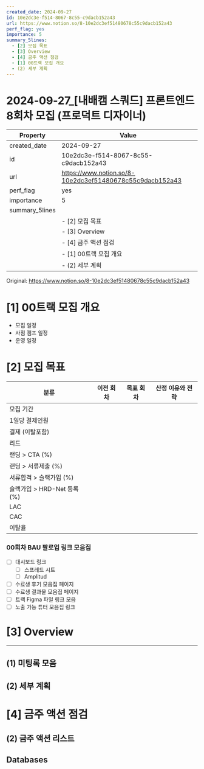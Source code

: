 ```yaml
---
created_date: 2024-09-27
id: 10e2dc3e-f514-8067-8c55-c9dacb152a43
url: https://www.notion.so/8-10e2dc3ef51480678c55c9dacb152a43
perf_flag: yes
importance: 5
summary_5lines:
  - [2] 모집 목표
  - [3] Overview
  - [4] 금주 액션 점검
  - [1] 00트랙 모집 개요
  - (2) 세부 계획
---
```


# 2024-09-27_[내배캠 스쿼드] 프론트엔드 8회차 모집 (프로덕트 디자이너)

| Property | Value |
| --- | --- |
| created_date | 2024-09-27 |
| id | 10e2dc3e-f514-8067-8c55-c9dacb152a43 |
| url | https://www.notion.so/8-10e2dc3ef51480678c55c9dacb152a43 |
| perf_flag | yes |
| importance | 5 |
| summary_5lines | |
|  | - [2] 모집 목표 |
|  | - [3] Overview |
|  | - [4] 금주 액션 점검 |
|  | - [1] 00트랙 모집 개요 |
|  | - (2) 세부 계획 |

Original: https://www.notion.so/8-10e2dc3ef51480678c55c9dacb152a43

# [1] 00트랙 모집 개요
- 모집 일정
- 사점 캠프 일정
- 운영 일정

# [2] 모집 목표
| 분류 | 이전 회차 |  목표 회차 | 산정 이유와 전략 |
| --- | --- | --- | --- |
| 모집 기간 |  |  |  |
| 1일당 결제인원 |  |  |  |
| 결제 (이탈포함) |  |  |  |
| 리드 |  |  |  |
| 랜딩 > CTA (%) |  |  |  |
| 랜딩 > 서류제출 (%) |  |  |  |
| 서류합격 > 슬랙가입 (%) |  |  |  |
| 슬랙가입 > HRD-Net 등록 (%) |  |  |  |
| LAC |  |  |  |
| CAC |  |  |  |
| 이탈율 |  |  |  |

### 00회차 BAU 팔로업 링크 모음집
- [ ] 대시보드 링크
  - [ ] 스프레드 시트
  - [ ] Amplitud
- [ ] 수료생 후기 모음집 페이지
- [ ] 수료생 결과물 모음집 페이지
- [ ] 트랙 Figma 파일 링크 모음
- [ ] 노출 가능 튜터 모음집 링크

# [3] Overview

---

## (1) 미팅록 모음

## (2) 세부 계획

# [4] 금주 액션 점검

## (2) 금주 액션 리스트

## Databases
